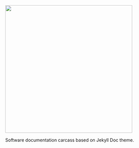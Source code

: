 <img src="https://image.ibb.co/dWwdkH/diplodocus_logo_600px.png" width="400">

Software documentation carcass based on Jekyll Doc theme.